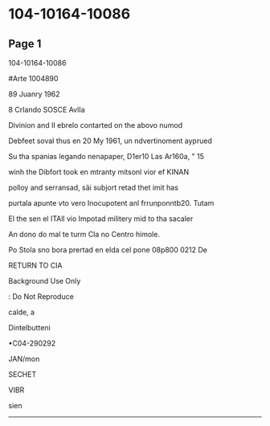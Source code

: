 # 104-10164-10086

## Page 1

104-10164-10086

#Arte 1004890

89 Juanry 1962

8 CrIando SOSCE AvlIa

Divinion and II ebrelo contarted on the abovo numod

Debfeet soval thus en 20 My 1961, un ndvertinoment ayprued

Su tha spanias legando nenapaper, D1er10 Las Ar160a, " 15

winh the Dibfort took en mtranty mitsonl vior ef KINAN

polloy and serransad, sãi subjort retad thet imit has

purtala apunte vto vero Inocupotent anl frrunponntb20. Tutam

El the sen el ITAll vio Impotad militery mid to tha sacaler

An dono do mal te turm Cla no Centro himole.

Po Stola sno bora prertad en elda cel pone 08p800 0212 De

RETURN TO CIA

Background Use Only

: Do Not Reproduce

calde, a

Dintelbutteni

•C04-290292

JAN/mon

SECHET

VIBR

sien

---

